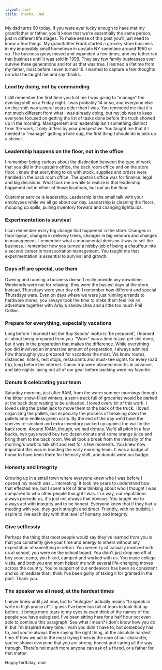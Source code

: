 ```yaml
---
layout: post
title: Thanks, Dad
---
```


My dad turns 60 today. If you were ever lucky enough to have met my grandfather or father, you'd know that we're essentially the same person, just in different life stages. To make sense of this post you'll just need to know a few things. My grandfather Frank started a grocery store business in my impossibly small hometown in upstate NY sometime around 1950 or so. The business grew, moved and expanded a few times, and my father ran that business until it was sold in 1998. They say few family businesses ever survive three generations and for us that was true. I learned a lifetime from my father, most before I even turned 16. I wanted to capture a few thoughts on what he taught me and say thanks.


### Lead by doing, not by commanding

I still remember the first time you told me I was going to "manage" the evening shift on a Friday night. I was probably 14 or so, and everyone else on that shift was several years older than I was. You reminded me that it's not much different from what I was already doing, but my job was to keep everyone focused on getting the list of tasks done before the truck showed up in the morning. Management and leadership isn't something distinct from the work, it only differs by your perspective. You taught me that if I needed to "manage" getting a hole dug, the first thing I should do is pick up a shovel.


### Leadership happens on the floor, not in the office

I remember being curious about the distinction between the type of work that you did in the upstairs office, the back room office and on the store floor. I knew that everything to do with  stock, supplies and orders were handled in the back room office. The upstairs office was for finance, legal and big decisions. What took me a while to realize is that leadership happened not in either of those locations, but out on the floor.

Customer service is leadership. Leadership is the small talk with your employees while we all go about our day. Leadership is  cleaning the floors, mopping up spills, pulling inventory forward and changing lightbulbs.

### Experimentation is survival

I can remember every big change that happened in the store. Changes in floor layout, changes in delivery times, changes in big vendors and changes in management. I remember what a monumental decision it was to sell the business. I remember how you turned a hobby-job of being a chauffeur into a second career in transportation management. You taught me that experimentation is essential to survival and growth.


### Days off are special, use them

Owning and running a business doesn't really provide any downtime. Weekends were not for relaxing, they were the busiest days at the store. Instead, Thursdays were your day off. I remember how different and special Thursdays were. Even on days where we were just running errands to hardware stores, you always took the time to make them feel like an adventure together with Arby's sandwiches and a little too much Phil Collins.

### Prepare for everything, especially vacations

Long before I learned that the Boy Scouts' motto is 'be prepared', I learned all about being prepared from you. "Work" was a time to just get shit done, but it was in the preparation that makes the difference. While everything you did involved an impressive amount of preparation, I always admired how thoroughly you prepared for vacations the most. We knew routes, distances, hotels, rest stops, restaurants and must-see sights for every road trip, long before the internet. Canoe trip were planned months in advance, and late nights laying out all of our gear before packing were my favorite.

### Donuts & celebrating your team

Saturday morning, just after 6AM, from the warm summer mornings through the bitter snow-filled winters, a semi-truck full of groceries would be parked at the back door waiting to be unloaded. I loved every bit of this work. I loved using the pallet jack to move them to the back of the truck. I loved organizing the pallets, but especially the process of breaking down the pallets onto endless green carts. By the end of the day we'd have the shelves re-stocked and extra inventory packed up against the wall in the back room. Around 10AM, though, we had donuts. We'd all pitch in a few bucks, two guys would buy two dozen donuts and some orange juice and bring them to the back room. We all took a break from the intensity of the morning's work to talk shit and rest for a few moments. You knew how important this was in bonding the early morning team. It was a badge of honor to have been there for the early shift, and donuts were our badge.

### Honesty and integrity

Growing up in a small town where everyone knew who I was before I opened my mouth was... interesting. It took me years to understand how that effected me, but I spent a lot of time thinking about who I thought I was compared to who other people thought I was. In a way, our reputations always precede us, it's just not always that obvious. You taught me to always act with integrity and to be honest. Everyone knew that if they had a meeting with you, they got it straight and direct. Friendly, with no bullshit. I aspire to live each day with that level of honesty and integrity.

### Give selflessly

Perhaps the thing that most people would say they've learned from you is that you constantly give your time and energy to others without any expectation of something in return. You weren't just casually involved with us at school, you were on the school board. You didn't just drop me off at boy scout camp, you hiked, camped and worked with us. You made college visits, and both you and mom helped me with several life-changing moves across the country. You're support of our endeavors has been so consistent and so immediate that I think I've been guilty of taking it for granted in the past. Thank you.

### The speaker we all need, at the hardest times

I never knew until just now, but to "eulogize" actually means "to speak or write in high praise of". I guess I've been too full of tears to look that up before. It brings more tears to my eyes to even think of the names of the people you have eulogized. I've been sitting here for a half hour not even able to continue this paragraph. See what I mean? I don't know how you do it, but I'm inspired every time. I wish you didn't have to, but somebody has to, and you're always there saying the right thing, at the absolute hardest time. If how we act in the most trying times is the core of our character, you've shown everyone that you are strong, honest and caring all the way through. There's not much more anyone can ask of a friend, or a father for that matter.

Happy birthday, dad.

